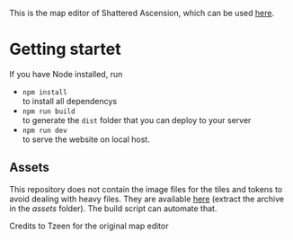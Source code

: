 This is the map editor of Shattered Ascension, which can be used [here](https://www.astralvault.net/games/SA/MapEditor/SA-map-editor/).

# Getting startet

If you have Node installed, run 
- `npm install`  
  to install all dependencys
- `npm run build`  
   to generate the `dist` folder that you can deploy to your server
- `npm run dev`  
  to serve the website on local host.

## Assets
This repository does not contain the image files for the tiles and tokens to
avoid dealing with heavy files. They are available
[here](https://www.astralvault.net/games/SA/MapEditor/assets.zip) (extract the
archive in the *assets* folder). The build script can automate that.

Credits to Tzeen for the original map editor


